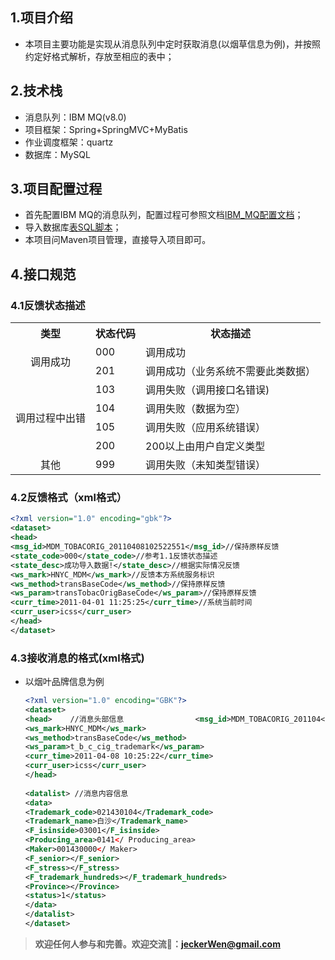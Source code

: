 ## 1.项目介绍

* 本项目主要功能是实现从消息队列中定时获取消息(以烟草信息为例)，并按照约定好格式解析，存放至相应的表中；

## 2.技术栈

* 消息队列：IBM MQ(v8.0)
* 项目框架：Spring+SpringMVC+MyBatis
* 作业调度框架：quartz
* 数据库：MySQL

## 3.项目配置过程

* 首先配置IBM MQ的消息队列，配置过程可参照文档[IBM_MQ配置文档](<https://github.com/JeckerWen/ibm_mq-massage-processor/blob/master/doc/IBM_MQ%E6%96%87%E6%A1%A3.docx>)；
* 导入数据库[表SQL脚本](<https://github.com/JeckerWen/ibm_mq-massage-processor/blob/master/doc/%E8%A1%A8%E7%BB%93%E6%9E%84.sql>)；
* 本项目问Maven项目管理，直接导入项目即可。

## 4.接口规范

### 	4.1反馈状态描述

<table>
    <tr>
        <th>类型</th>
        <th>状态代码</th>
        <th>状态描述</th>
    </tr>
    <tr>
        <td rowspan=2 align="center">调用成功</td>
        <td>000</td>
        <td>调用成功</td>
    </tr>
    <tr>
        <td>201</td>
        <td>调用成功（业务系统不需要此类数据）</td>
    </tr>
    <tr>
        <td rowspan=4 align="center">调用过程中出错</td>
        <td>103</td>
        <td>调用失败（调用接口名错误)</td>
    </tr>
    <tr>
        <td>104</td>
        <td>调用失败（数据为空）</td>
    </tr>
    <tr>
        <td>105</td>
        <td>调用失败（应用系统错误）</td>
    </tr>
    <tr>
        <td>200</td>
        <td>200以上由用户自定义类型</td>
    </tr>
    <tr>
        <td align="center">其他</td>
        <td>999</td>
        <td>调用失败（未知类型错误）</td>
    </tr>
</table>

### 4.2反馈格式（xml格式）

````xml
<?xml version="1.0" encoding="gbk"?>
<dataset>
<head>
<msg_id>MDM_TOBACORIG_20110408102522551</msg_id>//保持原样反馈 
<state_code>000</state_code>//参考1.1反馈状态描述
<state_desc>成功导入数据!</state_desc>//根据实际情况反馈
<ws_mark>HNYC_MDM</ws_mark>//反馈本方系统服务标识
<ws_method>transBaseCode</ws_method>//保持原样反馈
<ws_param>transTobacOrigBaseCode</ws_param>//保持原样反馈
<curr_time>2011-04-01 11:25:25</curr_time>//系统当前时间
<curr_user>icss</curr_user>
</head>
</dataset>
````

### 4.3接收消息的格式(xml格式)

- 以烟叶品牌信息为例

  ````xml
  <?xml version="1.0" encoding="GBK"?>
  <dataset>
  <head>	//消息头部信息				<msg_id>MDM_TOBACORIG_201104</msg_id>
  <ws_mark>HNYC_MDM</ws_mark>
  <ws_method>transBaseCode</ws_method>
  <ws_param>t_b_c_cig_trademark</ws_param>
  <curr_time>2011-04-08 10:25:22</curr_time>
  <curr_user>icss</curr_user>
  </head>
      
  <datalist> //消息内容信息
  <data>
  <Trademark_code>021430104</Trademark_code>
  <Trademark_name>白沙</Trademark_name>
  <F_isinside>03001</F_isinside>
  <Producing_area>0141</ Producing_area>
  <Maker>001430000</ Maker>
  <F_senior></F_senior>
  <F_stress></F_stress>
  <F_trademark_hundreds></F_trademark_hundreds>
  <Province></Province>
  <status>1</status>
  </data>
  </datalist>
  </dataset>
  ````


> **欢迎任何人参与和完善。欢迎交流:e-mail:：jeckerWen@gmail.com**



















​		


